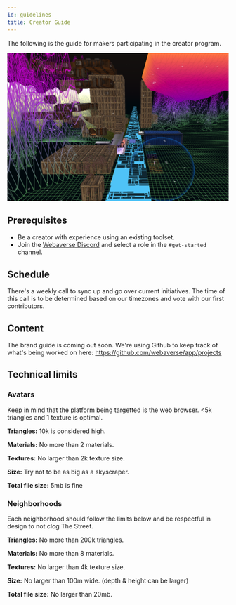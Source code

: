 ```yaml
---
id: guidelines
title: Creator Guide
---
```


The following is the guide for makers participating in the creator program. 

<img src="/img/thestreet.png" alt="Zoomed out image of The Street" />

## Prerequisites

- Be a creator with experience using an existing toolset.
- Join the [Webaverse Discord](https://discord.gg/R5wqYhvv53) and select a role in the `#get-started` channel.

## Schedule

There's a weekly call to sync up and go over current initiatives. The time of this call is to be determined based on our timezones and vote with our first contributors.

## Content

The brand guide is coming out soon. We're using Github to keep track of what's being worked on here: https://github.com/webaverse/app/projects


## Technical limits



### Avatars

Keep in mind that the platform being targetted is the web browser. <5k triangles and 1 texture is optimal.

**Triangles:** 10k is considered high.

**Materials:** No more than 2 materials.

**Textures:** No larger than 2k texture size.

**Size:** Try not to be as big as a skyscraper.

**Total file size:** 5mb is fine


### Neighborhoods

Each neighborhood should follow the limits below and be respectful in design to not clog The Street.

**Triangles:** No more than 200k triangles.
  
**Materials:** No more than 8 materials.

**Textures:** No larger than 4k texture size.

**Size:** No larger than 100m wide. (depth & height can be larger)

**Total file size:** No larger than 20mb.
